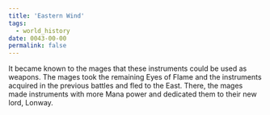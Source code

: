 ```yaml
---
title: 'Eastern Wind'
tags:
  - world_history
date: 0043-00-00
permalink: false
---
```

It became known to the mages that these instruments could be used as weapons. The mages took the remaining Eyes of Flame and the instruments acquired in the previous battles and fled to the East. There, the mages made instruments with more Mana power and dedicated them to their new lord, Lonway.